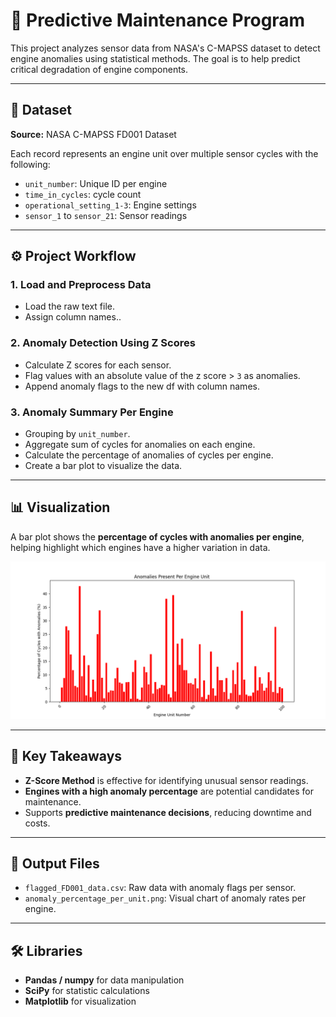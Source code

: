 # 🚀 Predictive Maintenance Program

This project analyzes sensor data from NASA's C-MAPSS dataset to detect engine anomalies using statistical methods. The goal is to help predict critical degradation of engine components.

---

## 📁 Dataset

**Source:** NASA C-MAPSS FD001 Dataset

Each record represents an engine unit over multiple sensor cycles with the following:

- `unit_number`: Unique ID per engine
- `time_in_cycles`: cycle count
- `operational_setting_1-3`: Engine settings
- `sensor_1` to `sensor_21`: Sensor readings

---

## ⚙️ Project Workflow

### 1. **Load and Preprocess Data**

- Load the raw text file.
- Assign column names..

### 2. **Anomaly Detection Using Z Scores**

- Calculate Z scores for each sensor.
- Flag values with an absolute value of the z score > `3` as anomalies.
- Append anomaly flags to the new df with column names.

### 3. **Anomaly Summary Per Engine**

- Grouping by `unit_number`.
- Aggregate sum of cycles for anomalies on each engine.
- Calculate the percentage of anomalies of cycles per engine.
- Create a bar plot to visualize the data.

---

## 📊 Visualization

A bar plot shows the **percentage of cycles with anomalies per engine**, helping highlight which engines have a higher variation in data.

![](anomaly_percentage_per_unit.png)

---

## 🧠 Key Takeaways

- **Z-Score Method** is effective for identifying unusual sensor readings.
- **Engines with a high anomaly percentage** are potential candidates for maintenance.
- Supports **predictive maintenance decisions**, reducing downtime and costs.

---

## 📂 Output Files

- `flagged_FD001_data.csv`: Raw data with anomaly flags per sensor.
- `anomaly_percentage_per_unit.png`: Visual chart of anomaly rates per engine.

---

## 🛠️ Libraries

- **Pandas / numpy** for data manipulation
- **SciPy** for statistic calculations
- **Matplotlib** for visualization